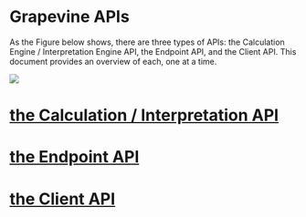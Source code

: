 Grapevine APIs
=====

As the Figure below shows, there are three types of APIs: the Calculation Engine / Interpretation Engine API, the Endpoint API, and the Client API. This document provides an overview of each, one at a time.

![](https://i.nostr.build/S31KyHJqdqUF5y7p.png)

# [the Calculation / Interpretation API](./calculationInterpretationAPI.md)

# [the Endpoint API](./endpointAPI.md)

# [the Client API](./clientAPI.md)

